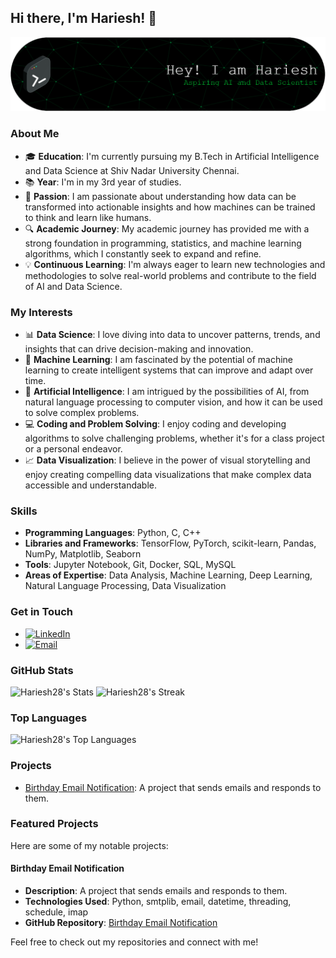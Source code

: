 ## Hi there, I'm Hariesh! 👋

![Banner](https://github.com/Hariesh28/Hariesh28/blob/main/github-header-image.png)

### About Me
- 🎓 **Education**: I'm currently pursuing my B.Tech in Artificial Intelligence and Data Science at Shiv Nadar University Chennai.
- 📚 **Year**: I'm in my 3rd year of studies.
- 🧠 **Passion**: I am passionate about understanding how data can be transformed into actionable insights and how machines can be trained to think and learn like humans.
- 🔍 **Academic Journey**: My academic journey has provided me with a strong foundation in programming, statistics, and machine learning algorithms, which I constantly seek to expand and refine.
- 💡 **Continuous Learning**: I'm always eager to learn new technologies and methodologies to solve real-world problems and contribute to the field of AI and Data Science.

### My Interests
- 📊 **Data Science**: I love diving into data to uncover patterns, trends, and insights that can drive decision-making and innovation.
- 🤖 **Machine Learning**: I am fascinated by the potential of machine learning to create intelligent systems that can improve and adapt over time.
- 🧠 **Artificial Intelligence**: I am intrigued by the possibilities of AI, from natural language processing to computer vision, and how it can be used to solve complex problems.
- 💻 **Coding and Problem Solving**: I enjoy coding and developing algorithms to solve challenging problems, whether it's for a class project or a personal endeavor.
- 📈 **Data Visualization**: I believe in the power of visual storytelling and enjoy creating compelling data visualizations that make complex data accessible and understandable.

### Skills
- **Programming Languages**: Python, C, C++
- **Libraries and Frameworks**: TensorFlow, PyTorch, scikit-learn, Pandas, NumPy, Matplotlib, Seaborn
- **Tools**: Jupyter Notebook, Git, Docker, SQL, MySQL
- **Areas of Expertise**: Data Analysis, Machine Learning, Deep Learning, Natural Language Processing, Data Visualization

### Get in Touch
- [![LinkedIn](https://img.shields.io/badge/LinkedIn-0077B5?style=for-the-badge&logo=linkedin&logoColor=white)](https://www.linkedin.com/in/hariesh-r-1104312b3/)
- [![Email](https://img.shields.io/badge/Email-D14836?style=for-the-badge&logo=gmail&logoColor=white)](mailto:hariesh28606@gmail.com)

### GitHub Stats
![Hariesh28's Stats](https://github-readme-stats.vercel.app/api?username=Hariesh28&theme=chartreuse-dark&show_icons=true&hide_border=false&count_private=true)
![Hariesh28's Streak](https://github-readme-streak-stats.herokuapp.com/?user=Hariesh28&theme=chartreuse-dark&hide_border=false)

### Top Languages
![Hariesh28's Top Languages](https://github-readme-stats.vercel.app/api/top-langs/?username=Hariesh28&theme=chartreuse-dark&show_icons=true&hide_border=false&layout=compact)

### Projects
- [Birthday Email Notification](https://github.com/Hariesh28/birthday-email-notification): A project that sends emails and responds to them.

### Featured Projects
Here are some of my notable projects:

#### Birthday Email Notification
- **Description**: A project that sends emails and responds to them.
- **Technologies Used**: Python, smtplib, email, datetime, threading, schedule, imap
- **GitHub Repository**: [Birthday Email Notification](https://github.com/Hariesh28/birthday-email-notification)

Feel free to check out my repositories and connect with me!
